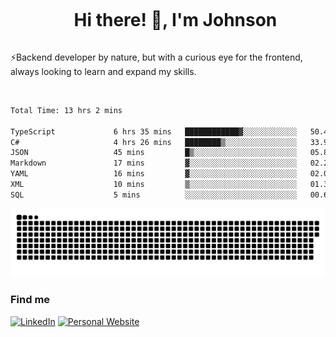 <div id="user-content-toc">
  <ul align="center">
    <summary><h1 style="display: inline-block">Hi there! 👋, I'm Johnson</h1></summary>
  </ul>
</div>

⚡Backend developer by nature, but with a curious eye for the frontend, always looking to learn and expand my skills.

<br>


<!--START_SECTION:waka-->

```txt
Total Time: 13 hrs 2 mins

TypeScript             6 hrs 35 mins   ████████████▓░░░░░░░░░░░░   50.40 %
C#                     4 hrs 26 mins   ████████▒░░░░░░░░░░░░░░░░   33.97 %
JSON                   45 mins         █▒░░░░░░░░░░░░░░░░░░░░░░░   05.80 %
Markdown               17 mins         ▓░░░░░░░░░░░░░░░░░░░░░░░░   02.27 %
YAML                   16 mins         ▓░░░░░░░░░░░░░░░░░░░░░░░░   02.07 %
XML                    10 mins         ▒░░░░░░░░░░░░░░░░░░░░░░░░   01.33 %
SQL                    5 mins          ░░░░░░░░░░░░░░░░░░░░░░░░░   00.66 %
```

<!--END_SECTION:waka-->

<picture>
  <source  srcset="https://github.com/joshwambere/joshwambere/blob/output/github-contribution-grid-snake-dark.svg?palette=github-dark">
  <source  srcset="https://github.com/joshwambere/joshwambere/blob/output/github-contribution-grid-snake.svg">
  <img alt="github contribution grid snake animation" src="https://github.com/joshwambere/joshwambere/blob/output/github-contribution-grid-snake.svg">
</picture>

### Find me
<a href="https://www.linkedin.com/in/dusabe-johnson" target="_blank"><img src="https://img.shields.io/badge/LinkedIn-%230077B5.svg?&style=flat&logo=linkedin&logoColor=white" alt="LinkedIn"></a>
‎‎ [![Personal Website](https://img.shields.io/badge/visit-Johnsonis.me-blue)](https://johnsonis.me/)
